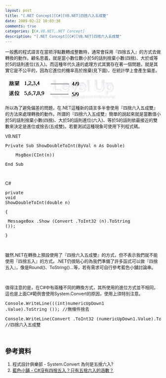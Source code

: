 ```yaml
---
layout: post
title: "[.NET Concept][C#][VB.NET]四捨六入五成雙"
date: 2009-02-22 10:03:38
comments: true
categories: [C#,VB.NET,.NET Concept]
description: "[.NET Concept][C#][VB.NET]四捨六入五成雙"
---
```

<p>一般舊的程式語言在當把浮點數轉成整數時，通常會採用『四捨五入』的方式去做轉換的動作。顧名思義，就是當小數位數小於5的話則捨棄小數(四捨)、大於或等於5的話則進位(五入)。而這種年代久遠的處理方式其實存在著一個問題，就是其實它是不公平的，因為它進位的機率高於捨棄(見下圖)，在統計學上會產生偏差。</p><p><img border="0" alt="image" width="358" height="70" src="\images\posts\7259\image_thumb.png" /></p><p>所以為了避免偏差的問題，在.NET這種新的語言多半會使用『四捨六入五成雙』的方法來處理轉換的動作。所謂的『四捨六入五成雙』簡單的說起來就是當數值小於5的話則捨棄小數(四捨)、大於5的話則進位(六入)、等於5的話則依最接近的雙數來決定是進位或捨去(五成雙)。若要測試這種現象可使用下列程式碼。</p><p>VB.NET</p><div class="csharpcode"><pre class="alt"><span class="kwrd">Private</span> <span class="kwrd">Sub</span> ShowDoubleToInt(<span class="kwrd">ByVal</span> n <span class="kwrd">As</span> <span class="kwrd">Double</span>)</pre><pre>
    MsgBox(<span class="kwrd">CInt</span>(n))</pre><pre class="alt"><span class="kwrd">End</span> Sub</pre></div><p /><style type="text/css"><![CDATA[

.csharpcode, .csharpcode pre
{
	font-size: small;
	color: black;
	font-family: consolas, "Courier New", courier, monospace;
	background-color: #ffffff;
	/*white-space: pre;*/
}
.csharpcode pre { margin: 0em; }
.csharpcode .rem { color: #008000; }
.csharpcode .kwrd { color: #0000ff; }
.csharpcode .str { color: #006080; }
.csharpcode .op { color: #0000c0; }
.csharpcode .preproc { color: #cc6633; }
.csharpcode .asp { background-color: #ffff00; }
.csharpcode .html { color: #800000; }
.csharpcode .attr { color: #ff0000; }
.csharpcode .alt 
{
	background-color: #f4f4f4;
	width: 100%;
	margin: 0em;
}
.csharpcode .lnum { color: #606060; }]]></style><p> </p><p>C#</p><div class="csharpcode"><pre class="alt"><span class="kwrd">private</span> <span class="kwrd">void</span> ShowDoubleToInt(<span class="kwrd">double</span> n)</pre><pre>
{</pre><pre class="alt">
    MessageBox .Show (Convert .ToInt32 (n).ToString ());</pre><pre>
}</pre></div><p /><style type="text/css"><![CDATA[

.csharpcode, .csharpcode pre
{
	font-size: small;
	color: black;
	font-family: consolas, "Courier New", courier, monospace;
	background-color: #ffffff;
	/*white-space: pre;*/
}
.csharpcode pre { margin: 0em; }
.csharpcode .rem { color: #008000; }
.csharpcode .kwrd { color: #0000ff; }
.csharpcode .str { color: #006080; }
.csharpcode .op { color: #0000c0; }
.csharpcode .preproc { color: #cc6633; }
.csharpcode .asp { background-color: #ffff00; }
.csharpcode .html { color: #800000; }
.csharpcode .attr { color: #ff0000; }
.csharpcode .alt 
{
	background-color: #f4f4f4;
	width: 100%;
	margin: 0em;
}
.csharpcode .lnum { color: #606060; }]]></style><p> </p><p>雖然.NET在轉換上預設使用了『四捨六入五成雙』的方式，但不表示我們就不能使用『四捨五入』的方式。.NET仍很貼心的為我們準備了許多函式可以做『四捨五入』，像是Round()、ToString()...等，若有需求可自行參考藍色小舖討論串。</p><p> </p><p>值得注意的是，在C#中有兩種不同的轉換方式，其所使用的進位方式並不相同，這也是上面C#範例會使用System.Convert的原因，使用上須特別注意。</p><div class="csharpcode"><pre class="alt">
Console.WriteLine(((<span class="kwrd">int</span>)numericUpDown1 .Value).ToString ());   <span class="rem">//無條件捨去</span></pre><pre>
Console.WriteLine(Convert .ToInt32 (numericUpDown1.Value).ToString());   //四捨六入五成雙</pre></div><p /><style type="text/css"><![CDATA[
.csharpcode, .csharpcode pre
{
	font-size: small;
	color: black;
	font-family: consolas, "Courier New", courier, monospace;
	background-color: #ffffff;
	/*white-space: pre;*/
}
.csharpcode pre { margin: 0em; }
.csharpcode .rem { color: #008000; }
.csharpcode .kwrd { color: #0000ff; }
.csharpcode .str { color: #006080; }
.csharpcode .op { color: #0000c0; }
.csharpcode .preproc { color: #cc6633; }
.csharpcode .asp { background-color: #ffff00; }
.csharpcode .html { color: #800000; }
.csharpcode .attr { color: #ff0000; }
.csharpcode .alt 
{
	background-color: #f4f4f4;
	width: 100%;
	margin: 0em;
}
.csharpcode .lnum { color: #606060; }]]></style><p> </p><h2>參考資料</h2><ol><li>程式設計俱樂部 - System.Convert 為何是五捨六入?</a></li><li><a target="_blank" href="http://www.blueshop.com.tw/board/show.asp?subcde=BRD200511221010158DG&amp;fumcde=FUM20050124192253INM">藍色小鋪 - C#沒有四捨五入？只有五捨六入的涵數？</li></ol>
